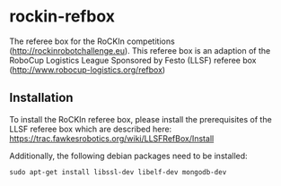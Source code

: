 rockin-refbox
=============

The referee box for the RoCKIn competitions (http://rockinrobotchallenge.eu). This referee box is an adaption of the RoboCup Logistics League Sponsored by Festo (LLSF) referee box (http://www.robocup-logistics.org/refbox)


## Installation
To install the RoCKIn referee box, please install the prerequisites of the LLSF referee box which are described here: https://trac.fawkesrobotics.org/wiki/LLSFRefBox/Install

Additionally, the following debian packages need to be installed:

    sudo apt-get install libssl-dev libelf-dev mongodb-dev
  
  
